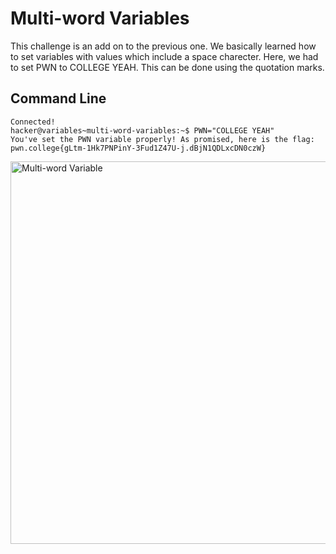 # Multi-word Variables
This challenge is an add on to the previous one. We basically learned how to set variables with values which include a space charecter. Here, we had to set PWN to COLLEGE YEAH.
This can be done using the quotation marks.
## Command Line
```
Connected!
hacker@variables~multi-word-variables:~$ PWN="COLLEGE YEAH"
You've set the PWN variable properly! As promised, here is the flag:
pwn.college{gLtm-1Hk7PNPinY-3Fud1Z47U-j.dBjN1QDLxcDN0czW}
```
<img width="612" alt="Multi-word Variable" src="https://github.com/user-attachments/assets/170dfb98-1333-42da-8658-54ed86a970be">
